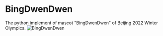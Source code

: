 # BingDwenDwen
The python implement of mascot "BingDwenDwen" of Beijing 2022 Winter Olympics.
![BingDwenDwen](img_url)

